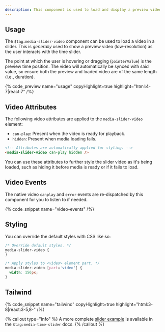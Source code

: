 ```yaml
---
description: This component is used to load and display a preview video over the time slider.
---
```


## Usage

The `$tag:media-slider-video` component can be used to load a video in a slider.
This is _generally_ used to show a preview video (low-resolution) as the user interacts with the
time slider.

The point at which the user is hovering or dragging (`pointerValue`) is the preview time position.
The video will automatically be synced with said value, so ensure both the preview and loaded
video are of the same length (i.e., duration).

{% code_preview name="usage" copyHighlight=true highlight="html:4-7|react:7" /%}

## Video Attributes

The following video attributes are applied to the `media-slider-video` element:

- `can-play`: Present when the video is ready for playback.
- `hidden`: Present when media loading fails.

```html
<!-- Attributes are automatically applied for styling. -->
<media-slider-video can-play hidden />
```

You can use these attributes to further style the slider video as it's being loaded, such as hiding
it before media is ready or if it fails to load.

## Video Events

The native video `canplay` and `error` events are re-dispatched by this component for you to
listen to if needed.

{% code_snippet name="video-events" /%}

## Styling

You can override the default styles with CSS like so:

```css
/* Override default styles. */
media-slider-video {
}

/* Apply styles to <video> element part. */
media-slider-video [part='video'] {
  width: 156px;
}
```

## Tailwind

{% code_snippet name="tailwind" copyHighlight=true highlight="html:3-8|react:3-5,8-" /%}

{% callout type="info" %}
A more complete [slider example](/docs/react/player/components/sliders/time-slider#tailwind) is
available in the `$tag:media-time-slider` docs.
{% /callout %}
